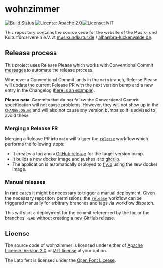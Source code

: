 # wohnzimmer

[![Build Status](https://github.com/musikundkultur/wohnzimmer/workflows/ci/badge.svg)](https://github.com/musikundkultur/wohnzimmer/actions?query=workflow%3Aci)
[![License: Apache 2.0](https://img.shields.io/badge/License-Apache_2.0-blue.svg)](https://opensource.org/licenses/Apache-2.0)
[![License: MIT](https://img.shields.io/badge/License-MIT-yellow.svg)](https://opensource.org/licenses/MIT)

This repository contains the source code for the website of the Musik- und
Kulturförderverein e.V. at [musikundkultur.de](https://musikundkultur.de) /
[alhambra-luckenwalde.de](https://alhambra-luckenwalde.de).

## Release process

This project uses
[Release Please](https://github.com/googleapis/release-please) which works with
[Conventional Commit messages](https://www.conventionalcommits.org/en/v1.0.0/)
to automate the release process.

Whenever a Conventional Commit lands in the `main` branch, Release Please will
update the current Release PR with the next version bump and a new entry in the
Changelog ([here is an
example](https://github.com/musikundkultur/wohnzimmer/pull/6)).

**Please note**: Commits that do not follow the Conventional Commit
specification will not cause problems. However, they will not show up in the
[`CHANGELOG.md`](CHANGELOG.md) and will also not cause any version bumps so it
is advised to avoid these.

### Merging a Release PR

Merging a Release PR into `main` will trigger the
[`release`](.github/workflows/release.yml) workflow which performs the
following steps:

- It creates a tag and a [GitHub
  release](https://github.com/musikundkultur/wohnzimmer/releases) for the
  target version bump.
- It builds a new docker image and pushes it to
  [ghcr.io](https://github.com/musikundkultur/wohnzimmer/pkgs/container/wohnzimmer).
- The application is automatically deployed to [fly.io](https://fly.io/) using
  the new docker image.

### Manual releases

In rare cases it might be necessary to trigger a manual deployment. Given the
necessary repository permissions, the
[`release`](.github/workflows/release.yml) workflow can be triggered manually
for arbitrary branches and tags via workflow dispatch.

This will start a deployment for the commit referenced by the tag or the
branches' `HEAD` without creating a new GitHub release.

## License

The source code of wohnzimmer is licensed under either of [Apache License,
Version 2.0](LICENSE-APACHE.md) or [MIT license](LICENSE-MIT) at your option.

The Lato font is licensed under the [Open Font License](static/fonts/lato/OFL.txt).
